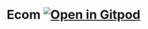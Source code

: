 # Ecom [![Open in Gitpod](https://gitpod.io/button/open-in-gitpod.svg)](https://gitpod.io/#https://github.com/satheshsat/ecom)
